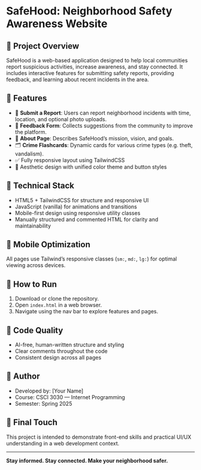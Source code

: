 
# SafeHood: Neighborhood Safety Awareness Website

## 📌 Project Overview
SafeHood is a web-based application designed to help local communities report suspicious activities, increase awareness, and stay connected. It includes interactive features for submitting safety reports, providing feedback, and learning about recent incidents in the area.

## 🎯 Features
- 📍 **Submit a Report**: Users can report neighborhood incidents with time, location, and optional photo uploads.
- 💬 **Feedback Form**: Collects suggestions from the community to improve the platform.
- 📖 **About Page**: Describes SafeHood’s mission, vision, and goals.
- 🗂️ **Crime Flashcards**: Dynamic cards for various crime types (e.g. theft, vandalism).
- ✅ Fully responsive layout using TailwindCSS
- 🎨 Aesthetic design with unified color theme and button styles

## 🧠 Technical Stack
- HTML5 + TailwindCSS for structure and responsive UI
- JavaScript (vanilla) for animations and transitions
- Mobile-first design using responsive utility classes
- Manually structured and commented HTML for clarity and maintainability

## 📱 Mobile Optimization
All pages use Tailwind’s responsive classes (`sm:`, `md:`, `lg:`) for optimal viewing across devices.

## 🚀 How to Run
1. Download or clone the repository.
2. Open `index.html` in a web browser.
3. Navigate using the nav bar to explore features and pages.

## 🧼 Code Quality
- AI-free, human-written structure and styling
- Clear comments throughout the code
- Consistent design across all pages

## 🙋 Author
- Developed by: [Your Name]
- Course: CSCI 3030 — Internet Programming
- Semester: Spring 2025

## 💯 Final Touch
This project is intended to demonstrate front-end skills and practical UI/UX understanding in a web development context.

---

**Stay informed. Stay connected. Make your neighborhood safer.**
